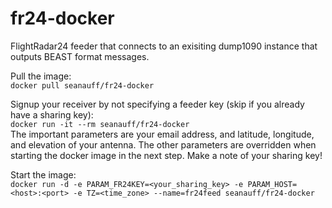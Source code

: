 # fr24-docker
FlightRadar24 feeder that connects to an exisiting dump1090 instance that outputs BEAST format messages.

Pull the image:  
```docker pull seanauff/fr24-docker```

Signup your receiver by not specifying a feeder key (skip if you already have a sharing key):  
```docker run -it --rm seanauff/fr24-docker```  
The important parameters are your email address, and latitude, longitude, and elevation of your antenna. The other parameters are overridden when starting the docker image in the next step. Make a note of your sharing key!

Start the image:  
```docker run -d -e PARAM_FR24KEY=<your_sharing_key> -e PARAM_HOST=<host>:<port> -e TZ=<time_zone> --name=fr24feed seanauff/fr24-docker```
